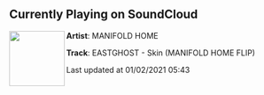 ## Currently Playing on SoundCloud

[<img align="left" width="100" src="https://i1.sndcdn.com/artworks-QT2d8CzVkO0WN1ni-zYMKwQ-t50x50.jpg">](https://soundcloud.com/manifoldhome/eastghost-skin-manifold-home-flip)

**Artist**: MANIFOLD HOME 

**Track**: EASTGHOST - Skin (MANIFOLD HOME FLIP)

Last updated at 01/02/2021 05:43
